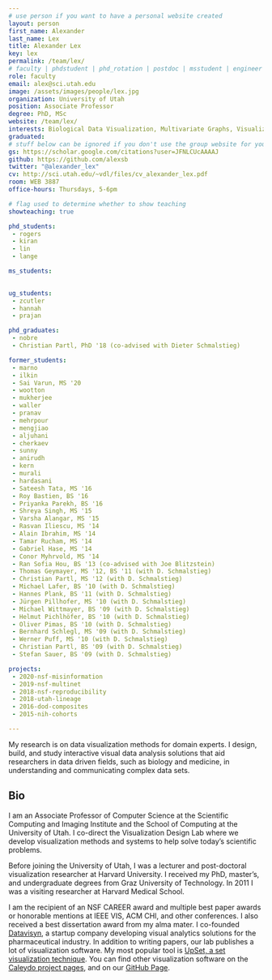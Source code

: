 ```yaml
---
# use person if you want to have a personal website created
layout: person
first_name: Alexander
last_name: Lex
title: Alexander Lex
key: lex
permalink: /team/lex/
# faculty | phdstudent | phd_rotation | postdoc | msstudent | engineer
role: faculty
email: alex@sci.utah.edu
image: /assets/images/people/lex.jpg
organization: University of Utah
position: Associate Professor
degree: PhD, MSc
website: /team/lex/
interests: Biological Data Visualization, Multivariate Graphs, Visualization Tools, Provenance and Reproducibility
graduated:
# stuff below can be ignored if you don't use the group website for your private website
gs: https://scholar.google.com/citations?user=JFNLCUcAAAAJ
github: https://github.com/alexsb
twitter: "@alexander_lex"
cv: http://sci.utah.edu/~vdl/files/cv_alexander_lex.pdf
room: WEB 3887
office-hours: Thursdays, 5-6pm

# flag used to determine whether to show teaching   
showteaching: true

phd_students:
 - rogers
 - kiran
 - lin
 - lange

ms_students:

 
ug_students:
 - zcutler
 - hannah
 - prajan

phd_graduates:
 - nobre
 - Christian Partl, PhD '18 (co-advised with Dieter Schmalstieg)

former_students:
 - marno
 - ilkin
 - Sai Varun, MS '20
 - wootton 
 - mukherjee
 - waller
 - pranav
 - mehrpour
 - mengjiao
 - aljuhani
 - cherkaev
 - sunny
 - anirudh
 - kern
 - murali
 - hardasani
 - Sateesh Tata, MS '16
 - Roy Bastien, BS '16
 - Priyanka Parekh, BS '16
 - Shreya Singh, MS '15
 - Varsha Alangar, MS '15
 - Rasvan Iliescu, MS '14
 - Alain Ibrahim, MS '14
 - Tamar Rucham, MS '14
 - Gabriel Hase, MS '14
 - Conor Myhrvold, MS '14
 - Ran Sofia Hou, BS '13 (co-advised with Joe Blitzstein)
 - Thomas Geymayer, MS '12, BS '11 (with D. Schmalstieg)
 - Christian Partl, MS '12 (with D. Schmalstieg)
 - Michael Lafer, BS '10 (with D. Schmalstieg)
 - Hannes Plank, BS '11 (with D. Schmalstieg)
 - Jürgen Pillhofer, MS '10 (with D. Schmalstieg)
 - Michael Wittmayer, BS '09 (with D. Schmalstieg)
 - Helmut Pichlhöfer, BS '10 (with D. Schmalstieg)
 - Oliver Pimas, BS '10 (with D. Schmalstieg)
 - Bernhard Schlegl, MS '09 (with D. Schmalstieg)
 - Werner Puff, MS '10 (with D. Schmalstieg)
 - Christian Partl, BS '09 (with D. Schmalstieg)
 - Stefan Sauer, BS '09 (with D. Schmalstieg)

projects:
 - 2020-nsf-misinformation
 - 2019-nsf-multinet
 - 2018-nsf-reproducibility
 - 2018-utah-lineage
 - 2016-dod-composites
 - 2015-nih-cohorts

---
```


My research is on data visualization methods for domain experts. I design, build, and study interactive visual data analysis solutions that aid researchers in data driven fields, such as biology and medicine, in understanding and communicating complex data sets.

## Bio

I am an Associate Professor of Computer Science at the Scientific Computing and Imaging Institute and the School of Computing at the University of Utah. I co-direct the Visualization Design Lab where we develop visualization methods and systems to help solve today’s scientific problems.

Before joining the University of Utah, I was a lecturer and post-doctoral visualization researcher at Harvard University. I received my PhD, master’s, and undergraduate degrees from Graz University of Technology. In 2011 I was a visiting researcher at Harvard Medical School.

I am the recipient of an NSF CAREER award and multiple best paper awards or honorable mentions at IEEE VIS, ACM CHI, and other conferences. I also received a best dissertation award from my alma mater. I co-founded [Datavisyn](http://datavisyn.io), a startup company developing visual analytics solutions for the pharmaceutical industry. In addition to writing papers, our lab publishes a lot of visualization software. My most popular tool is [UpSet, a set visualization technique](http://upset.app/). You can find other visualization software on the [Caleydo project pages](http://caleydo.org), and on our [GitHub Page](https://github.com/visdesignlab).
